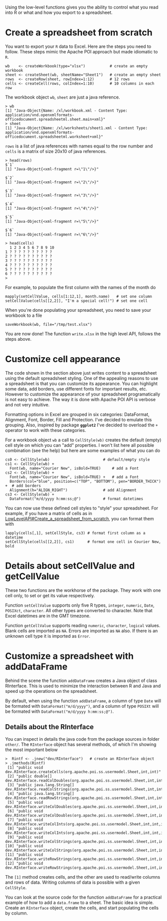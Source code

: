 

Using the low-level functions gives you the ability to control what
you read into R or what and how you export to a spreadsheet.

# Create a spreadsheet from scratch #

You want to export your `R` data to Excel.  Here are the steps you
need to follow.  These steps mimic the Apache POI approach but made
idiomatic to `R`.

```
wb    <- createWorkbook(type="xlsx")           # create an empty workbook
sheet <- createSheet(wb, sheetName="Sheet1")   # create an empty sheet 
rows  <- createRow(sheet, rowIndex=1:12)       # 12 rows
cells <- createCell(rows, colIndex=1:10)       # 10 columns in each row
```
The workbook object `wb`, `sheet` are just a java reference.
```
> wb
[1] "Java-Object{Name: /xl/workbook.xml - Content Type: application/vnd.openxmlformats-officedocument.spreadsheetml.sheet.main+xml}"
> sheet
[1] "Java-Object{Name: /xl/worksheets/sheet1.xml - Content Type: application/vnd.openxmlformats-officedocument.spreadsheetml.worksheet+xml}"
```

`rows` is a list of java references with names equal to the row
number and `cells` is a matrix of size 20x10 of java references.
```
> head(rows)
$`1`
[1] "Java-Object{<xml-fragment r=\"1\"/>}"

$`2`
[1] "Java-Object{<xml-fragment r=\"2\"/>}"

$`3`
[1] "Java-Object{<xml-fragment r=\"3\"/>}"

$`4`
[1] "Java-Object{<xml-fragment r=\"4\"/>}"

$`5`
[1] "Java-Object{<xml-fragment r=\"5\"/>}"

$`6`
[1] "Java-Object{<xml-fragment r=\"6\"/>}"

> head(cells)
  1 2 3 4 5 6 7 8 9 10
1 ? ? ? ? ? ? ? ? ? ? 
2 ? ? ? ? ? ? ? ? ? ? 
3 ? ? ? ? ? ? ? ? ? ? 
4 ? ? ? ? ? ? ? ? ? ? 
5 ? ? ? ? ? ? ? ? ? ? 
6 ? ? ? ? ? ? ? ? ? ? 
>
```


For example, to populate the first column with the names of the month
do
```
mapply(setCellValue, cells[1:12,1], month.name)   # set one column 
setCellValue(cells[[2,2]], "I'm a special cell!") # set one cell
```


When you're done populating your spreadsheet, you need to save your
workbook to a file
```
saveWorkbook(wb, file="/tmp/test.xlsx")
```


You are now done!  The function `write.xlsx` in the high level API,
follows the steps above.


# Customize cell appearance #

The code shown in the section above just writes content to a
spreadsheet using the default spreadsheet styling.  One of the
appealing reasons to use a spreadsheet is that you can customize its
appearance.  You can highlight some data, add borders, use different
fonts for important results, etc.  However to customize the appearance
of your spreadsheet programatically is not easy to achieve.  The way
it is done with Apache POI API is verbose and not very intuitive.

Formatting options in Excel are grouped in six categories: DataFormat,
Alignment, Font, Border, Fill and Protection.  I've decided to emulate
this grouping.  Also, inspired by package **`ggplot2`** I've decided to overload
the `+` operator to work with these categories.

For a workbook object `wb` a call to `CellStyle(wb)` creates the
default (empty) cell style on which you can "add" properties.  I won't
list here all possible combination (see the help) but here are some
examples of what you can do

```
cs0 <- CellStyle(wb)                        # default/empty style
cs1 <- CellStyle(wb) + 
  Font(wb, name="Courier New", isBold=TRUE)     # add a Font
cs2 <- CellStyle(wb) +    
  Font(wb, name="Courier New", isBold=TRUE) +   # add a Font
  Borders(col="blue", position=c("TOP", "BOTTOM"), pen="BORDER_THICK") +  # add borders    
  Alignment(h="ALIGN_RIGHT")                # add Alignment
cs3 <- CellStyle(wb) + 
  DataFormat("m/d/yyyy h:mm:ss;@")          # format datetimes
```

You can now use these defined cell styles to "style" your
spreadsheet.  For example, if you have a matrix of cells as in
[LowLevelAPI#Create\_a\_spreadsheet\_from\_scratch](LowLevelAPI#Create_a_spreadsheet_from_scratch.md), you can format them with

```
lapply(cells[,1], setCellStyle, cs3) # format first column as a datetime
setCellStyle(cells[[2,2]], cs1)      # format one cell in Courier New, bold
```


# Details about setCellValue and getCellValue #

These two functions are the workhorse of the package.  They work with
one cell only, to set or get its value respectively.

Function `setCellValue` supports only five R types, `integer`,
`numeric`, `Date`, `POSIXct`, `character`.  All other types are
converted to character.  Note that Excel datetimes are in the GMT
timezone.

Function `getCellValue` supports reading `numeric`, `character`,
`logical` values.  Blank cells are imported as `NA`.  Errors are
imported as `NA` also.  If there is an unknown cell type it is
imported as `Error`.

# Customize a spreadsheet with addDataFrame #

Behind the scene the function `addDataFrame` creates a Java object of
class RInterface.  This is used to minimize the interaction between R
and Java and speed up the operations on the spreadsheet.

By default, when using the function `addDataFrame`, a column of type `Date` will
be formated with `DataFormat("m/d/yyyy")`, and a column
of type `POSIXt` will be formated with `DataFormat("m/d/yyyy h:mm:ss;@")`.


## Details about the RInterface ##

You can inspect in details the java code from the package sources in
folder `other/`.  The `RInterface` object has several methods, of which I'm showing the most
important below
```
>  Rintf <- .jnew("dev/RInterface")   # create an RInterface object
> .jmethods(Rintf)
 [1] "public void dev.RInterface.createCells(org.apache.poi.ss.usermodel.Sheet,int,int)"                                                             
 [2] "public double[] dev.RInterface.readColDoubles(org.apache.poi.ss.usermodel.Sheet,int,int,int)"                                                  
 [3] "public java.lang.String[] dev.RInterface.readColStrings(org.apache.poi.ss.usermodel.Sheet,int,int,int)"                                        
 [4] "public java.lang.String[] dev.RInterface.readRowStrings(org.apache.poi.ss.usermodel.Sheet,int,int,int)"                                        
 [5] "public void dev.RInterface.writeColDoubles(org.apache.poi.ss.usermodel.Sheet,int,int,double[])"                                                
 [6] "public void dev.RInterface.writeColDoubles(org.apache.poi.ss.usermodel.Sheet,int,int,double[],org.apache.poi.ss.usermodel.CellStyle)"          
 [7] "public void dev.RInterface.writeColInts(org.apache.poi.ss.usermodel.Sheet,int,int,int[])"                                                      
 [8] "public void dev.RInterface.writeColInts(org.apache.poi.ss.usermodel.Sheet,int,int,int[],org.apache.poi.ss.usermodel.CellStyle)"                
 [9] "public void dev.RInterface.writeColStrings(org.apache.poi.ss.usermodel.Sheet,int,int,java.lang.String[])"                                      
[10] "public void dev.RInterface.writeColStrings(org.apache.poi.ss.usermodel.Sheet,int,int,java.lang.String[],org.apache.poi.ss.usermodel.CellStyle)"
[11] "public void dev.RInterface.writeRowStrings(org.apache.poi.ss.usermodel.Sheet,int,int,java.lang.String[],org.apache.poi.ss.usermodel.CellStyle)"
[12] "public void dev.RInterface.writeRowStrings(org.apache.poi.ss.usermodel.Sheet,int,int,java.lang.String[])"                                      
```

The `[1]` method creates cells, and the other are used to read/write
columns and rows of data.  Writing columns of data is possible with a
given `CellStyle`.

You can look at the source code for the function `addDataFrame` for a
practical example of how to add a `data.frame` to a sheet.  The basic
idea is simple.  Create an `RInterface` object, create the cells, and
start populating the cells by column.
